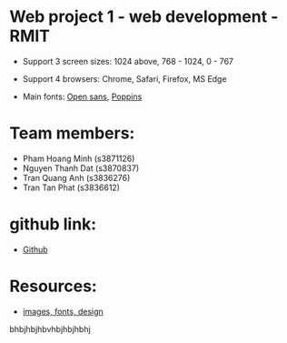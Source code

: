 # Web project 1 - web development - RMIT

- Support 3 screen sizes: 1024 above, 768 - 1024, 0 - 767

- Support 4 browsers: Chrome, Safari, Firefox, MS Edge

- Main fonts: [Open sans](https://fonts.google.com/specimen/Open+Sans?preview.text_type=custom), [Poppins](https://fonts.google.com/specimen/Poppins)

# Team members:
- Pham Hoang Minh (s3871126)
- Nguyen Thanh Dat (s3870837)
- Tran Quang Anh (s3836276)
- Tran Tan Phat (s3836612)

# github link:
- [Github](https://github.com/momoclouq/RMIT_webProg_assignment1)

# Resources:
- [images, fonts, design](https://docs.google.com/document/d/1hl31TXAs2K_oXx0KotRj-XuLF2v7M40ATTOtUoI5_AQ/edit?usp=sharing)


bhbjhbjhbvhbjhbjhbhj